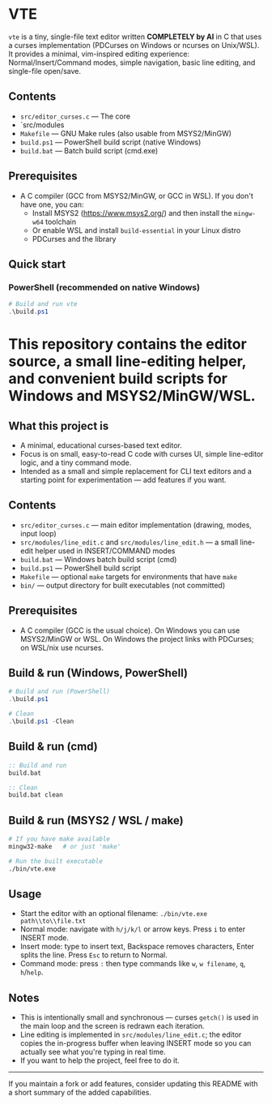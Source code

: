 # VTE

`vte` is a tiny, single-file text editor written **COMPLETELY by AI** in C that uses a curses implementation (PDCurses on Windows or ncurses on Unix/WSL).
It provides a minimal, vim-inspired editing experience: Normal/Insert/Command modes, simple navigation, basic line editing, and single-file open/save.

## Contents

- `src/editor_curses.c` — The core
- `src/modules
- `Makefile` — GNU Make rules (also usable from MSYS2/MinGW)
- `build.ps1` — PowerShell build script (native Windows)
- `build.bat` — Batch build script (cmd.exe)

## Prerequisites

- A C compiler (GCC from MSYS2/MinGW, or GCC in WSL). If you don't have one, you can:
  - Install MSYS2 (https://www.msys2.org/) and then install the `mingw-w64` toolchain
  - Or enable WSL and install `build-essential` in your Linux distro
  - PDCurses and the library

## Quick start

### PowerShell (recommended on native Windows)

```powershell
# Build and run vte
.\build.ps1
```

# This repository contains the editor source, a small line-editing helper, and convenient build scripts for Windows and MSYS2/MinGW/WSL.

## What this project is

- A minimal, educational curses-based text editor.
- Focus is on small, easy-to-read C code with curses UI, simple line-editor logic, and a tiny command mode.
- Intended as a small and simple replacement for CLI text editors and a starting point for experimentation — add features if you want.

## Contents

- `src/editor_curses.c` — main editor implementation (drawing, modes, input loop)
- `src/modules/line_edit.c` and `src/modules/line_edit.h` — a small line-edit helper used in INSERT/COMMAND modes
- `build.bat` — Windows batch build script (cmd)
- `build.ps1` — PowerShell build script
- `Makefile` — optional `make` targets for environments that have `make`
- `bin/` — output directory for built executables (not committed)

## Prerequisites

- A C compiler (GCC is the usual choice). On Windows you can use MSYS2/MinGW or WSL. On Windows the project links with PDCurses; on WSL/nix use ncurses.

## Build & run (Windows, PowerShell)

```powershell
# Build and run (PowerShell)
.\build.ps1

# Clean
.\build.ps1 -Clean
```

## Build & run (cmd)

```bat
:: Build and run
build.bat

:: Clean
build.bat clean
```

## Build & run (MSYS2 / WSL / make)

```bash
# If you have make available
mingw32-make   # or just 'make'

# Run the built executable
./bin/vte.exe
```

## Usage

- Start the editor with an optional filename: `./bin/vte.exe path\\to\\file.txt`
- Normal mode: navigate with `h/j/k/l` or arrow keys. Press `i` to enter INSERT mode.
- Insert mode: type to insert text, Backspace removes characters, Enter splits the line. Press `Esc` to return to Normal.
- Command mode: press `:` then type commands like `w`, `w filename`, `q`, `h`/`help`.

## Notes

- This is intentionally small and synchronous — curses `getch()` is used in the main loop and the screen is redrawn each iteration.
- Line editing is implemented in `src/modules/line_edit.c`; the editor copies the in-progress buffer when leaving INSERT mode so you can actually see what you're typing in real time.
- If you want to help the project, feel free to do it.

---

If you maintain a fork or add features, consider updating this README with a short summary of the added capabilities.

